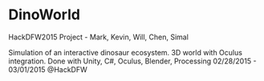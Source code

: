 # DinoWorld
HackDFW2015 Project - Mark, Kevin, Will, Chen, Simal

Simulation of an interactive dinosaur ecosystem. 3D world with Oculus integration.
Done with Unity, C#, Oculus, Blender, Processing 02/28/2015 - 03/01/2015 @HackDFW
